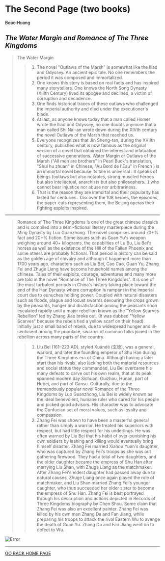 # **The Second Page (two books)**

~~Boao Huang~~

## *The Water Margin and Romance of The Three Kingdoms*
> The Water Margin
>> 1. The novel "Outlaws of the Marsh" is somewhat like the Iliad and Odyssey. An ancient epic tale. No one remembers the period it was composed and immortalized. 
>> 2. One knows this story is based on real facts and has inspired many storytellers. One knows the North Song Dynasty (XIIIth Century) lived its apogee and declined, a victim of corruption and decadence.
>> 3. One finds historical traces of these outlaws who challenged the imperial authority and died under the executioner's blade.
>> 4. At last, as anyone knows today that a man called Homer wrote the Iliad and Odyssey, no one doubts anymore that a man called Shi Nai-an wrote down during the XIVth century the novel Outlaws of the Marsh that reached us.
>> 5. Everyone recognizes that Jin Sheng-tan, during the XVIIth century, published what is now famous as the original version of a novel that obtained the interest and infatuation of successive generations. Water Margin or Outlaws of the Marsh ("All men are brothers" in Pearl Buck's translation, "Shui hu zhuan" in Chinese, "Au Bord de l'Eau" in French ) is an immortal novel because its tale is universal : it speaks of beings (outlaws but also notables, strong muscled heroes but also intellectual, anarchists but also philosophers...) who cannot bear injustice nor abuse nor arbitrariness.
>> 6. That is the reason they are immortal and their popularity has lasted for centuries .
Discover the 108 heroes, the episodes, the paper-cuts representing them, the Beijing operas their fighting exploits inspired.

---

> Romance of The Three Kingdoms is one of the great chinese classics and is compiled into a semi-fictional literary masterpiece during the Ming Dynasty by Luo Guanzhong. The novel comprises around 70+% fact and 20+% fiction. Some issues such as Guan Yu's weapon weighing around 40+ kilograms, the capabilties of Lu Bu, Liu Bei's horses as well as the existence of the Hill of the Fallen Phoenix and some others are probably fictional.
That period in history can be said as the golden age of chivalry and although it happened more than 1700 years ago, characters such as Liu Bei, Cao Cao, Guan Yu, Zhang Fei and Zhuge Liang have become household names among the chinese. Tales of their exploits, courage, adventures and many more are told in the novel "Romance of The Three Kingdoms".
It is one of the most turbulent periods in China's history taking place toward the end of the Han Dynasty where corruption is rampant in the imperial court due to eunuches holding power. Coupled with natural disasters such as floods, plague and locust swarms devouring the crops grown by the peasants, hunger and disatisfaction among the peasants soon escalated rapidly until a major rebellion known as the "Yellow Scarves Rebellion" led by Zhang Jiao broke out. (It was dubbed "Yellow Scarves" because the rebels tied a yellow scarf on their head). Initially just a small band of rebels, due to widespread hunger and ill-sentiment among the populace, swarms of common folks joined in the rebellion across many parts of the country.
>> 1. Liu Bei (161–223 AD), styled Xuándé (玄徳), was a general, warlord, and later the founding emperor of Shu Han during the Three Kingdoms era of China. Although having a later start than his rivals, also lacking both the material resources and social status they commanded, Liu Bei overcame his many defeats to carve out his own realm, that at its peak spanned modern day Sichuan, Guizhou, Hunan, part of Hubei, and part of Gansu.
Culturally, due to the tremendously popular novel Romance of the Three Kingdoms by Luo Guanzhong, Liu Bei is widely known as the ideal benevolent, humane ruler who cared for his people and picked good advisors. His character was to advocate the Confucian set of moral values, such as loyalty and compassion.
>> 2. Zhang Fei was shown to have been a masterful general rather than simply a warrior. He treated his superiors with respect, but had little respect for his underlings. He was often warned by Liu Bei that his habit of over-punishing his own soldiers by lashing and killing would eventually bring himself disaster. Zhang Fei married Xiahou Yuan's daughter, who was captured by Zhang Fei's troops as she was out gathering firewood. They had a total of two daughters, and the older daughter became the empress of Shu Han after marrying Liu Shan, with Zhuge Liang as the matchmaker. After Zhang Fei's eldest daughter had passed away due to natural causes, Zhuge Liang once again played the role of matchmaker, and Liu Shan married Zhang Fei's younger daughter, who thus succeeded her older sister to become the empress of Shu Han. Zhang Fei is best portrayed through his description and actions depicted in Records of Three Kingdoms biography by Chen Shou. Some claim that Zhang Fei was also an excellent painter. Zhang Fei was killed by his own men Zhang Da and Fan Jiang, while preparing his troops to attack the rival Eastern Wu to avenge the death of Guan Yu. Zhang Da and Fan Jiang went on to defect to Wu.


![Error](http://s6.sinaimg.cn/middle/45bb8ce7xd32d194643f5&690)

---

[GO BACK HOME PAGE](README.md)
